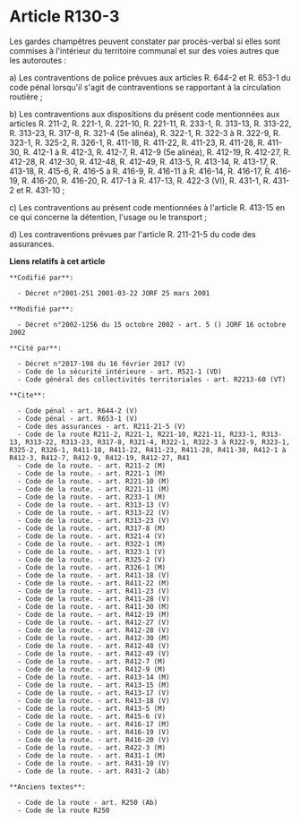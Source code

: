 # Article R130-3

Les gardes champêtres peuvent constater par procès-verbal si elles sont commises à l'intérieur du territoire communal et sur
des voies autres que les autoroutes :

a) Les contraventions de police prévues aux articles R. 644-2 et R. 653-1 du code pénal lorsqu'il s'agit de contraventions se
rapportant à la circulation routière ;

b) Les contraventions aux dispositions du présent code mentionnées aux articles R. 211-2, R. 221-1, R. 221-10, R. 221-11, R.
233-1, R. 313-13, R. 313-22, R. 313-23, R. 317-8, R. 321-4 (5e alinéa), R. 322-1, R. 322-3 à R. 322-9, R. 323-1, R. 325-2, R.
326-1, R. 411-18, R. 411-22, R. 411-23, R. 411-28, R. 411-30, R. 412-1 à R. 412-3, R. 412-7, R. 412-9 (5e alinéa), R. 412-19,
R. 412-27, R. 412-28, R. 412-30, R. 412-48, R. 412-49, R. 413-5, R. 413-14, R. 413-17, R. 413-18, R. 415-6, R. 416-5 à R.
416-9, R. 416-11 à R. 416-14, R. 416-17, R. 416-19, R. 416-20, R. 416-20, R. 417-1 à R. 417-13, R. 422-3 (VI), R. 431-1, R.
431-2 et R. 431-10 ;

c) Les contraventions au présent code mentionnées à l'article R. 413-15 en ce qui concerne la détention, l'usage ou le
transport ;

d) Les contraventions prévues par l'article R. 211-21-5 du code des assurances.

**Liens relatifs à cet article**

	**Codifié par**:

	  - Décret n°2001-251 2001-03-22 JORF 25 mars 2001

	**Modifié par**:

	  - Décret n°2002-1256 du 15 octobre 2002 - art. 5 () JORF 16 octobre 2002

	**Cité par**:

	  - Décret n°2017-198 du 16 février 2017 (V)
	  - Code de la sécurité intérieure - art. R521-1 (VD)
	  - Code général des collectivités territoriales - art. R2213-60 (VT)

	**Cite**:

	  - Code pénal - art. R644-2 (V)
	  - Code pénal - art. R653-1 (V)
	  - Code des assurances - art. R211-21-5 (V)
	  - Code de la route R211-2, R221-1, R221-10, R221-11, R233-1, R313-13, R313-22, R313-23, R317-8, R321-4, R322-1, R322-3 à R322-9, R323-1, R325-2, R326-1, R411-18, R411-22, R411-23, R411-28, R411-30, R412-1 à R412-3, R412-7, R412-9, R412-19, R412-27, R41
	  - Code de la route. - art. R211-2 (M)
	  - Code de la route. - art. R221-1 (M)
	  - Code de la route. - art. R221-10 (M)
	  - Code de la route. - art. R221-11 (M)
	  - Code de la route. - art. R233-1 (M)
	  - Code de la route. - art. R313-13 (V)
	  - Code de la route. - art. R313-22 (V)
	  - Code de la route. - art. R313-23 (V)
	  - Code de la route. - art. R317-8 (M)
	  - Code de la route. - art. R321-4 (V)
	  - Code de la route. - art. R322-1 (M)
	  - Code de la route. - art. R323-1 (V)
	  - Code de la route. - art. R325-2 (V)
	  - Code de la route. - art. R326-1 (M)
	  - Code de la route. - art. R411-18 (V)
	  - Code de la route. - art. R411-22 (M)
	  - Code de la route. - art. R411-23 (V)
	  - Code de la route. - art. R411-28 (V)
	  - Code de la route. - art. R411-30 (M)
	  - Code de la route. - art. R412-19 (M)
	  - Code de la route. - art. R412-27 (V)
	  - Code de la route. - art. R412-28 (V)
	  - Code de la route. - art. R412-30 (M)
	  - Code de la route. - art. R412-48 (V)
	  - Code de la route. - art. R412-49 (V)
	  - Code de la route. - art. R412-7 (M)
	  - Code de la route. - art. R412-9 (M)
	  - Code de la route. - art. R413-14 (M)
	  - Code de la route. - art. R413-15 (M)
	  - Code de la route. - art. R413-17 (V)
	  - Code de la route. - art. R413-18 (V)
	  - Code de la route. - art. R413-5 (M)
	  - Code de la route. - art. R415-6 (V)
	  - Code de la route. - art. R416-17 (M)
	  - Code de la route. - art. R416-19 (V)
	  - Code de la route. - art. R416-20 (V)
	  - Code de la route. - art. R422-3 (M)
	  - Code de la route. - art. R431-1 (M)
	  - Code de la route. - art. R431-10 (V)
	  - Code de la route. - art. R431-2 (Ab)

	**Anciens textes**:

	  - Code de la route - art. R250 (Ab)
	  - Code de la route R250
